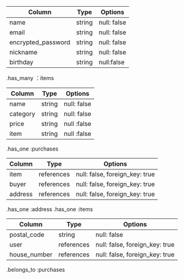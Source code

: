 
| Column             | Type   | Options     |
| ------------------ | ------ | ----------- |
| name               | string | null: false |
| email              | string | null: false |
| encrypted_password | string | null: false |
| nickname           | string | null: false  |
| birthday           | string | null:false  |

.has_many ：items



| Column | Type   | Options     |
| ------ | ------ | ----------- |
| name   | string | null: false |
| category| string |null: false |
| price   | string | null :false |
| item     | string | null :false |

.has_one :purchases


| Column | Type       | Options                        |
| ------ | ---------- | ------------------------------ |
| item   | references | null: false, foreign_key: true |
| buyer | references | null: false, foreign_key: true |
|address | references | null: false, foreign_key: true |

.has_one :address
.has_one :items



| Column  | Type       | Options                        |
| ------- | ---------- | ------------------------------ |
| postal_code | string  | null: false                         |
| user    | references | null: false, foreign_key: true |
| house_number    | references | null: false, foreign_key: true 

.belongs_to :purchases